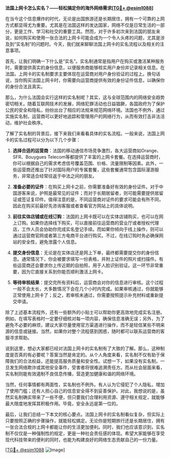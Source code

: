 **法国上网卡怎么实名？——轻松搞定你的海外网络需求[[TG💪+ @esim1088](https://t.me/s/esim1088)]**

在当今这个信息爆炸的时代，无论是出国旅游还是长期居住，拥有一个可靠的上网方式都显得尤为重要。尤其是在法国这样的发达国家，网络不仅是日常生活的一部分，更是工作、学习和社交的重要工具。然而，对于许多初次来到法国的朋友来说，如何购买和使用一张合法的上网卡可能会成为一个令人头疼的问题，尤其是涉及到“实名制”的问题时。今天，我们就来聊聊法国上网卡的实名流程以及相关的注意事项。

首先，让我们明确一下什么是“实名”。实名制通常是指用户在购买或激活某种服务时，需要提供真实的身份信息，以便服务商能够核实用户身份并记录相关信息。在法国，上网卡的实名制要求主要体现在运营商对用户身份验证的过程上。换句话说，当你购买法国上网卡时，你需要向运营商提供有效的身份证件信息，以确保你的身份合法且真实。

那么，为什么法国会实行这样的实名制呢？其实，这与全球范围内的网络安全趋势密切相关。随着互联网技术的发展，网络犯罪活动也日益猖獗，各国政府为了保护公民的安全和隐私，纷纷出台了相应的法规来规范网络环境。法国也不例外，通过实施实名制，运营商可以更好地追踪和管理用户的网络行为，从而有效打击非法活动，维护社会秩序。

了解了实名制的背景后，接下来我们来看看具体的实名流程。一般来说，法国上网卡的实名过程可以分为以下几个步骤：

1. **选择合适的运营商**：法国的移动通信市场竞争激烈，各大运营商如Orange、SFR、Bouygues Telecom等都提供了丰富的上网卡套餐。在选择运营商时，你可以根据自己的需求考虑信号覆盖范围、价格、流量限制等因素。此外，一些运营商还推出了针对国际用户的专属套餐，这些套餐通常包含国际漫游服务，非常适合经常往返于中法之间的朋友。

2. **准备必要的证件**：在购买上网卡之前，你需要准备好有效的身份证件。对于中国游客来说，护照是最常见的证件；而对于长期居留者，则可能需要提供居留证或签证复印件。值得注意的是，不同运营商对证件的要求可能会有所不同，因此在购买前最好先咨询客服或者查看官方网站上的具体说明。

3. **前往实体店铺或在线订购**：法国的上网卡既可以在实体店铺购买，也可以在网上订购。如果你选择线下购买，可以直接前往运营商的营业厅或者授权代理店，工作人员会协助你完成实名登记手续。而如果你倾向于线上操作，则可以通过运营商官网或者第三方电商平台进行购买。不过，在线订购时务必确保网站的安全性，避免泄露个人信息。

4. **提交身份信息**：无论是在实体店还是网上下单，最终都需要提交你的身份信息。通常情况下，你会被要求填写一份表格，并附上证件的照片或扫描件。有些运营商还会要求你上传近期的自拍照，用于人脸识别验证。这一环节非常重要，因为它直接关系到你能否顺利激活上网卡。

5. **等待审核结果**：提交完所有资料后，运营商会对你的信息进行审核。这个过程一般不会太长，大多数情况下会在几个小时内完成。如果审核通过，你就能够正常使用上网卡了；反之，若审核未通过，你需要按照提示补充材料或重新提交申请。

除了上述基本流程外，还有一些额外的小贴士可以帮助你更高效地完成实名注册。例如，在填写表格时一定要仔细核对每一项内容，确保信息准确无误；另外，为了避免不必要的麻烦，建议大家尽量使用官方渠道进行操作，而不是轻信某些不明来源的信息或链接。当然，如果你对整个流程感到困惑，随时都可以联系运营商的客服寻求帮助。

说到这里，想必大家都已经对法国上网卡的实名制有了大致的了解。那么，这种制度是否真的有必要呢？答案当然是肯定的。从个人角度来看，实名制不仅有助于保障我们的合法权益，还能提高服务质量和安全性。试想一下，如果没有实名制，一旦发生网络欺诈或其他安全事件，受害者将很难追溯责任方。而从社会层面来看，实名制则能有效遏制不良信息传播，营造更加健康和谐的网络环境。

当然，任何事情都有两面性，实名制也不例外。有人认为它侵犯了个人隐私，增加了使用门槛；还有人担心自己的信息安全得不到妥善保护。对此，我想说的是，虽然实名制确实带来了一些不便，但只要我们合理利用资源、遵守相关规定，就能够最大限度地发挥其积极作用。毕竟，安全永远是第一位的。

最后，让我们总结一下本文的核心要点。法国上网卡的实名制看似复杂，但实际上只要按照正确的步骤操作，就能轻松搞定。无论你是短期旅行还是长期居住，拥有一张合法合规的上网卡都能让你的生活更加便利。同时，我们也应该意识到，实名制不仅仅是一种强制性的规定，更是一种社会责任感的体现。希望大家能够在享受现代科技带来的便利的同时，也能为构建良好的网络生态贡献自己的一份力量。

[[TG💪+ @esim1088](https://t.me/s/esim1088) ![Image](https://i.postimg.cc/4NQfJmqS/Snipaste-2025-05-13-00-14-12.png)]